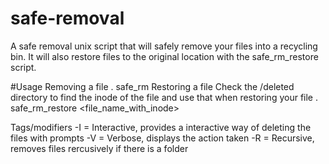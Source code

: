 # safe-removal
A safe removal unix script that will safely remove your files into a recycling bin.
It will also restore files to the original location with the safe_rm_restore script.

#Usage
Removing a file
. safe_rm <file>
Restoring a file
Check the /deleted directory to find the inode of the file and use that when restoring your file
. safe_rm_restore <file_name_with_inode>

Tags/modifiers
-I = Interactive, provides a interactive way of deleting the files with prompts
-V = Verbose, displays the action taken
-R = Recursive, removes files rercusively if there is a folder

